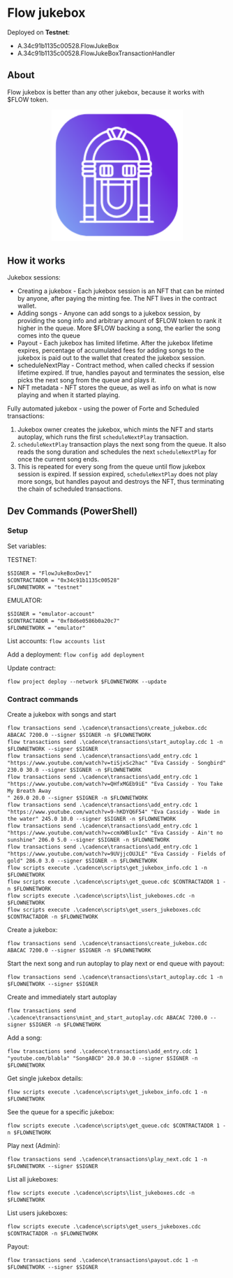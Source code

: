 # Flow jukebox

Deployed on **Testnet**: 
- A.34c91b1135c00528.FlowJukeBox
- A.34c91b1135c00528.FlowJukeBoxTransactionHandler

## About

Flow jukebox is better than any other jukebox, because it works with $FLOW token. 
<p align="center">
  <img src="./FlowJukeboxLogo.png" alt="Flow Jukebox Logo" width="300"/>
</p>

## How it works

Jukebox sessions:
- Creating a jukebox - Each jukebox session is an NFT that can be minted by anyone, after paying the minting fee. The NFT lives in the contract wallet.
- Adding songs - Anyone can add songs to a jukebox session, by providing the song info and arbitrary amount of $FLOW token to rank it higher in the queue. More $FLOW backing a song, the earlier the song comes into the queue
- Payout - Each jukebox has limited lifetime. After the jukebox lifetime expires, percentage of accumulated fees for adding songs to the jukebox is paid out to the wallet that created the jukebox session.
- scheduleNextPlay - Contract method, when called checks if session lifetime expired. If true, handles payout and terminates the session, else picks the next song from the queue and plays it. 
- NFT metadata - NFT stores the queue, as well as info on what is now playing and when it started playing.
  
Fully automated jukebox -  using the power of Forte and Scheduled transactions:
1. Jukebox owner creates the jukebox, which mints the NFT and starts autoplay, which runs the first `scheduleNextPlay` transaction.
1. `scheduleNextPlay` transaction plays the next song from the queue. It also reads the song duration and schedules the next `scheduleNextPlay` for once the current song ends.
1. This is repeated for every song from the queue until flow jukebox session is expired. If session expired, `scheduleNextPlay` does not play more songs, but handles payout and destroys the NFT, thus terminating the chain of scheduled transactions.

## Dev Commands (PowerShell)

### Setup
Set variables:  

TESTNET:
```
$SIGNER = "FlowJukeBoxDev1"
$CONTRACTADDR = "0x34c91b1135c00528"
$FLOWNETWORK = "testnet"
```

EMULATOR:
```
$SIGNER = "emulator-account"
$CONTRACTADDR = "0xf8d6e0586b0a20c7"
$FLOWNETWORK = "emulator"
```
List accounts:
`flow accounts list`

Add a deployment:
`flow config add deployment`

Update contract:
```
flow project deploy --network $FLOWNETWORK --update
```

### Contract commands

Create a jukebox with songs and start
```
flow transactions send .\cadence\transactions\create_jukebox.cdc ABACAC 7200.0 --signer $SIGNER -n $FLOWNETWORK
flow transactions send .\cadence\transactions\start_autoplay.cdc 1 -n $FLOWNETWORK --signer $SIGNER
flow transactions send .\cadence\transactions\add_entry.cdc 1 "https://www.youtube.com/watch?v=tiSjxSc2hac" "Eva Cassidy - Songbird" 230.0 30.0 --signer $SIGNER -n $FLOWNETWORK
flow transactions send .\cadence\transactions\add_entry.cdc 1 "https://www.youtube.com/watch?v=QHfxMGEb9iE" "Eva Cassidy - You Take My Breath Away
" 269.0 20.0 --signer $SIGNER -n $FLOWNETWORK
flow transactions send .\cadence\transactions\add_entry.cdc 1 "https://www.youtube.com/watch?v=9-hKDYQ6F54" "Eva Cassidy - Wade in the water" 245.0 10.0 --signer $SIGNER -n $FLOWNETWORK
flow transactions send .\cadence\transactions\add_entry.cdc 1 "https://www.youtube.com/watch?v=ccmXWBluxIc" "Eva Cassidy - Ain't no sunshine" 206.0 5.0 --signer $SIGNER -n $FLOWNETWORK
flow transactions send .\cadence\transactions\add_entry.cdc 1 "https://www.youtube.com/watch?v=9UVjjcOUJLE" "Eva Cassidy - Fields of gold" 286.0 3.0 --signer $SIGNER -n $FLOWNETWORK
flow scripts execute .\cadence\scripts\get_jukebox_info.cdc 1 -n $FLOWNETWORK
flow scripts execute .\cadence\scripts\get_queue.cdc $CONTRACTADDR 1 -n $FLOWNETWORK
flow scripts execute .\cadence\scripts\list_jukeboxes.cdc -n $FLOWNETWORK
flow scripts execute .\cadence\scripts\get_users_jukeboxes.cdc $CONTRACTADDR -n $FLOWNETWORK
```

Create a jukebox:
```
flow transactions send .\cadence\transactions\create_jukebox.cdc ABACAC 7200.0 --signer $SIGNER -n $FLOWNETWORK
```

Start the next song and run autoplay to play next or end queue with payout:
```
flow transactions send .\cadence\transactions\start_autoplay.cdc 1 -n $FLOWNETWORK --signer $SIGNER
```

Create and immediately start autoplay
```
flow transactions send .\cadence\transactions\mint_and_start_autoplay.cdc ABACAC 7200.0 --signer $SIGNER -n $FLOWNETWORK
```

Add a song:
```
flow transactions send .\cadence\transactions\add_entry.cdc 1 "youtube.com/blabla" "SongABCD" 20.0 30.0 --signer $SIGNER -n $FLOWNETWORK
```

Get single jukebox details:
```
flow scripts execute .\cadence\scripts\get_jukebox_info.cdc 1 -n $FLOWNETWORK
```

See the queue for a specific jukebox:
```
flow scripts execute .\cadence\scripts\get_queue.cdc $CONTRACTADDR 1 -n $FLOWNETWORK
```

Play next (Admin):
```
flow transactions send .\cadence\transactions\play_next.cdc 1 -n $FLOWNETWORK --signer $SIGNER
```

List all jukeboxes:
```
flow scripts execute .\cadence\scripts\list_jukeboxes.cdc -n $FLOWNETWORK
```

List users jukeboxes:
```
flow scripts execute .\cadence\scripts\get_users_jukeboxes.cdc $CONTRACTADDR -n $FLOWNETWORK
```

Payout:
```
flow transactions send .\cadence\transactions\payout.cdc 1 -n $FLOWNETWORK --signer $SIGNER
```
